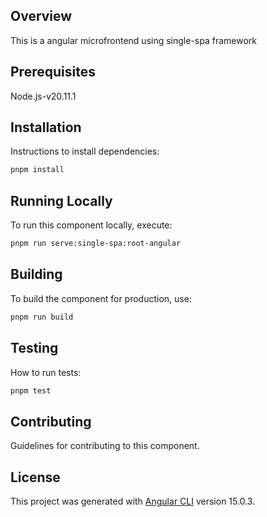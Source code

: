 ## Overview

This is a angular microfrontend using single-spa framework

## Prerequisites

Node.js-v20.11.1

## Installation

Instructions to install dependencies:

```bash
pnpm install
```

## Running Locally

To run this component locally, execute:

```bash
pnpm run serve:single-spa:root-angular
```

## Building

To build the component for production, use:

```bash
pnpm run build
```

## Testing

How to run tests:

```bash
pnpm test
```

## Contributing

Guidelines for contributing to this component.

## License

This project was generated with [Angular CLI](https://github.com/angular/angular-cli) version 15.0.3.
